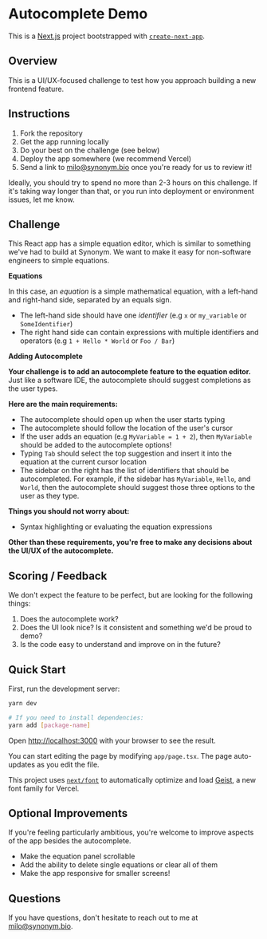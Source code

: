 # Autocomplete Demo

This is a [Next.js](https://nextjs.org) project bootstrapped with [`create-next-app`](https://nextjs.org/docs/app/api-reference/cli/create-next-app).

## Overview

This is a UI/UX-focused challenge to test how you approach building a new frontend feature.

## Instructions

1. Fork the repository
2. Get the app running locally
3. Do your best on the challenge (see below)
4. Deploy the app somewhere (we recommend Vercel)
5. Send a link to [milo@synonym.bio](milo@synonym.bio) once you're ready for us to review it!

Ideally, you should try to spend no more than 2-3 hours on this challenge. If it's taking way longer than that, or you run into deployment or environment issues, let me know.

## Challenge

This React app has a simple equation editor, which is similar to something we've had to build at Synonym. We want to make it easy for non-software engineers to simple equations.

**Equations**

In this case, an *equation* is a simple mathematical equation, with a left-hand and right-hand side, separated by an equals sign.
- The left-hand side should have one *identifier* (e.g `x` or `my_variable` or `SomeIdentifier`)
- The right hand side can contain expressions with multiple identifiers and operators (e.g `1 + Hello * World` or `Foo / Bar`)

**Adding Autocomplete**

**Your challenge is to add an autocomplete feature to the equation editor.** Just like a software IDE, the autocomplete should suggest completions as the user types.

**Here are the main requirements:**
- The autocomplete should open up when the user starts typing
- The autocomplete should follow the location of the user's cursor
- If the user adds an equation (e.g `MyVariable = 1 + 2`), then `MyVariable` should be added to the autocomplete options!
- Typing `Tab` should select the top suggestion and insert it into the equation at the current cursor location
- The sidebar on the right has the list of identifiers that should be autocompleted. For example, if the sidebar has `MyVariable`, `Hello`, and `World`, then the autocomplete should suggest those three options to the user as they type.

**Things you should not worry about:**
- Syntax highlighting or evaluating the equation expressions

**Other than these requirements, you're free to make any decisions about the UI/UX of the autocomplete.**

## Scoring / Feedback

We don't expect the feature to be perfect, but are looking for the following things:
1. Does the autocomplete work?
2. Does the UI look nice? Is it consistent and something we'd be proud to demo?
3. Is the code easy to understand and improve on in the future?

## Quick Start

First, run the development server:

```bash
yarn dev

# If you need to install dependencies:
yarn add [package-name]
```

Open [http://localhost:3000](http://localhost:3000) with your browser to see the result.

You can start editing the page by modifying `app/page.tsx`. The page auto-updates as you edit the file.

This project uses [`next/font`](https://nextjs.org/docs/app/building-your-application/optimizing/fonts) to automatically optimize and load [Geist](https://vercel.com/font), a new font family for Vercel.

## Optional Improvements

If you're feeling particularly ambitious, you're welcome to improve aspects of the app besides the autocomplete.

- Make the equation panel scrollable
- Add the ability to delete single equations or clear all of them
- Make the app responsive for smaller screens!

## Questions

If you have questions, don't hesitate to reach out to me at [milo@synonym.bio](milo@synonym.bio).